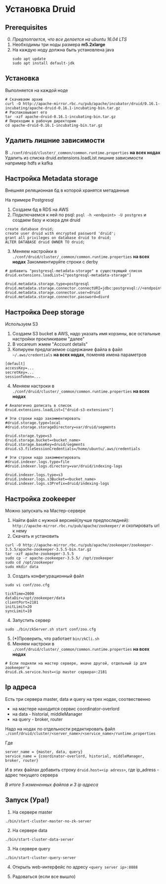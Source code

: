 # Установка Druid

## Prerequisites
0. *Предполгается, что все делается на ubuntu 16.04 LTS*
1. Необходимы три ноды размера **m5.2xlarge**
2. На каждую ноду должна быть установлена java
   ```
   sudo apt update
   sudo apt install default-jdk
   ```


## Установка
Выполняется на каждой ноде
```
# Скачиваем архив
curl -O http://apache-mirror.rbc.ru/pub/apache/incubator/druid/0.16.1-incubating/apache-druid-0.16.1-incubating-bin.tar.gz
# Распаковывает его
tar -xzf apache-druid-0.16.1-incubating-bin.tar.gz
# Переходим в рабочую директорию
cd apache-druid-0.16.1-incubating-bin.tar.gz
```

## Удалить лишние зависимости
В `./conf/druid/cluster/_common/common.runtime.properties` **на всех нодах**
Удалить из списка druid.extensions.loadList лишние зависимости например hdfs и kafka

## Настройка Metadata storage
Внешняя реляционная бд в которой хранятся метаданные

На примере Postgresql

1. Создаем бд в RDS на AWS
2. Подключаемся к ней по psql:  `psql -h <endpoint> -U postgres` и создаем базу и юзера для druid
```
create database druid;
create user druid with encrypted password 'druid';
grant all privileges on database druid to druid;
ALTER DATABASE druid OWNER TO druid;
```
3. Меняем настройки в `./conf/druid/cluster/_common/common.runtime.properties` **на всех нодах**
    Закомментируйте строки с derby
```
# добавить "postgresql-metadata-storage" в существующий список
druid.extensions.loadList=["postgresql-metadata-storage"]

druid.metadata.storage.type=postgresql
druid.metadata.storage.connector.connectURI=jdbc:postgresql://<endpoint>/druid
druid.metadata.storage.connector.user=druid
druid.metadata.storage.connector.password=diurd
```

## Настройка Deep storage
Используем S3

1. Создаем S3 bucket в AWS, надо указать имя корзины, все остальные настройки прокликиваем "далее"
2. В vocareum жмем "Account details"
3. Копируем предлагаемое содержание файла в файл `~/.aws/credentials` **на всех нодах**, поменяв имена параметров
```
[default]
aссessKey=...
secretKey=...
sessionToken=...
```
4. Меняем настроки в `./conf/druid/cluster/_common/common.runtime.properties` **на всех нодах**
```
# Аналогично дописать в список
druid.extensions.loadList=["druid-s3-extensions"]

# Эти строки надо закомментировать
#druid.storage.type=local
#druid.storage.storageDirectory=var/druid/segments

druid.storage.type=s3
druid.storage.bucket=<bucket_name>
druid.storage.baseKey=druid/segments
druid.s3.fileSessionCredentials=/home/ubuntu/.aws/credentials

# Эти строки надо закомментировать
#druid.indexer.logs.type=file
#druid.indexer.logs.directory=var/druid/indexing-logs

druid.indexer.logs.type=s3
druid.indexer.logs.s3Bucket=<bucket_name>
druid.indexer.logs.s3Prefix=druid/indexing-logs
```

## Настройка zookeeper
Можно запускать на Мастер-сервере
1. Найти файл с нужной версией(лучше предпоследней): `http://apache-mirror.rbc.ru/pub/apache/zookeeper/` и скопировать url к нему
2. Скачать и установить
```
curl -O http://apache-mirror.rbc.ru/pub/apache/zookeeper/zookeeper-3.5.5/apache-zookeeper-3.5.5-bin.tar.gz
tar -xzf apache-zookeeper-3.5.5
sudo cp -r apache-zookeeper-3.5.5/ /opt/zookeeper
sudo cd /opt/zookeeper
sudo mkdir data
```
3. Создать конфигурационный файл
```
sudo vi conf/zoo.cfg

tickTime=2000
dataDir=/opt/zookeeper/data
clientPort=2181
initLimit=20
syncLimit=10
```
4. Запустить сервер
```
sudo ./bin/zkServer.sh start conf/zoo.cfg
```
5. (*)Проверить, что работает `bin/zkCli.sh`
6. Меняем настроки в `./conf/druid/cluster/_common/common.runtime.properties` **на всех нодах**
```
# Если подняли на мастер сервере, иначе другой, отдельный ip для zookeeper'а
druid.zk.service.host=<ip master сервера>:2181
```

## Ip адреса
Есть три сервера master, data и query на трех нодах, соотвественно
* на мастере находится сервис coordinator-overlord
* на data - historial, middleManager
* на query - broker, router

Надо на нодах по отдельности редактировать файл `./conf/druid/cluster/<server_name>/<service_name>/runtime.properties`

Где 

    server_name = {master, data, query}
    service_name = {coordinator-overlord, historial, middleManager, broker, router}

И в этих файлах добавить строку `druid.host=<ip adress>`, где ip_adress - адрес текущего сервера

*В итоге 5 измененных файлов и 3 ip адреса*

## Запуск (Ура!)
1. На сервере master
```
./bin/start-cluster-master-no-zk-server
```

2. На сервере data
```
./bin/start-cluster-data-server
```

3. На сервере query
```
./bin/start-cluster-query-server
```

4. Открыть web-интерфейс по адресу `<query server ip>:8888`

5. Радоваться (если все вышло)